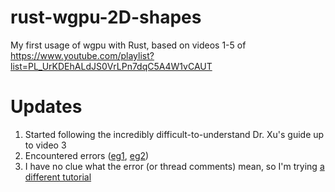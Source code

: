 # rust-wgpu-2D-shapes
My first usage of wgpu with Rust, based on videos 1-5 of https://www.youtube.com/playlist?list=PL_UrKDEhALdJS0VrLPn7dqC5A4W1vCAUT

# Updates
1. Started following the incredibly difficult-to-understand Dr. Xu's guide up to video 3
1. Encountered errors ([eg1](https://stackoverflow.com/questions/18004993/how-to-determine-cause-of-directx-11-driver-hang), [eg2](https://www.gamedev.net/forums/topic/703795-dxr-and-device-hung-error/))
1. I have no clue what the error (or thread comments) mean, so I'm trying [a different tutorial](https://github.com/peerhenry/rust_hello_triangle)
